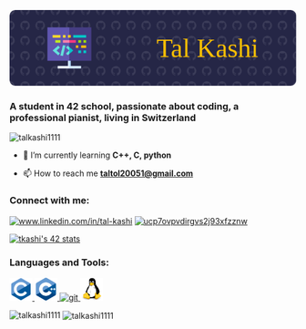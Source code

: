 <p align="left">
	<img src="headers/github-header-image_1.png" alt="Header">
</p>


<h3 style="text-align: left;">A student in 42 school, passionate about coding, a professional pianist, living in Switzerland</h3>

<p align="left"> <img src="https://komarev.com/ghpvc/?username=talkashi1111&label=Profile%20views&color=0e75b6&style=flat" alt="talkashi1111" /> </p>



- 🌱 I’m currently learning **C++, C, python**

- 📫 How to reach me **taltol20051@gmail.com**

<h3 align="left">Connect with me:</h3>
<p align="left">
<a href="https://linkedin.com/in/tal-kashi/" target="blank"><img align="center" src="https://raw.githubusercontent.com/rahuldkjain/github-profile-readme-generator/master/src/images/icons/Social/linked-in-alt.svg" alt="www.linkedin.com/in/tal-kashi"
height="30" width="40" /></a>
<a href="http://www.youtube.com/@KASHIPIANO" target="blank"><img align="center" src="https://raw.githubusercontent.com/rahuldkjain/github-profile-readme-generator/master/src/images/icons/Social/youtube.svg" alt="ucp7ovpvdirgvs2j93xfzznw" height="30" width="40" /></a>
</p>
<a href="https://github.com/oakoudad/badge42"><img src="https://badge.mediaplus.ma/darkblue/tkashi?1337Badge=off" alt="tkashi's 42 stats" /></a>
<h3 align="left">Languages and Tools:</h3>
<p align="left"> <a href="https://www.cprogramming.com/" target="_blank" rel="noreferrer"> <img src="https://raw.githubusercontent.com/devicons/devicon/master/icons/c/c-original.svg" alt="c" width="40" height="40"/> </a> <a href="https://www.w3schools.com/cpp/" target="_blank" rel="noreferrer"> <img src="https://raw.githubusercontent.com/devicons/devicon/master/icons/cplusplus/cplusplus-original.svg" alt="cplusplus" width="40" height="40"/> </a> <a href="https://git-scm.com/" target="_blank" rel="noreferrer"> <img src="https://www.vectorlogo.zone/logos/git-scm/git-scm-icon.svg" alt="git" width="40" height="40"/> </a> <a href="https://www.linux.org/" target="_blank" rel="noreferrer"> <img src="https://raw.githubusercontent.com/devicons/devicon/master/icons/linux/linux-original.svg" alt="linux" width="40" height="40"/> </a> </p>

<p><img align="left" src="https://github-readme-stats.vercel.app/api/top-langs?username=talkashi1111&show_icons=true&locale=en&layout=compact" alt="talkashi1111" /></p>

<p>&nbsp;<img align="center" src="https://github-readme-stats.vercel.app/api?username=talkashi1111&show_icons=true&locale=en" alt="talkashi1111" /></p>

